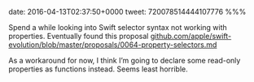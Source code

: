 date: 2016-04-13T02:37:50+0000
tweet: 720078514444107776
%%%

Spend a while looking into Swift selector syntax not working with properties. Eventually found this proposal [github.com/apple/swift-evolution/blob/master/proposals/0064-property-selectors.md](https://github.com/apple/swift-evolution/blob/master/proposals/0064-property-selectors.md)

As a workaround for now, I think I’m going to declare some read-only properties as functions instead. Seems least horrible.
